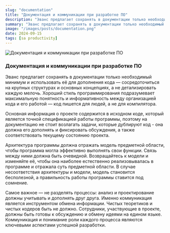 ```yaml
---
slug: "documentation"
title: "Документация и коммуникации при разработке ПО"
description: "Эванс предлагает сохранять в документации только необходимый минимум и использовать её для дополнения кода — сосредоточиться на крупных структурах и основных концепциях, а не детализировать каждую мелочь."
summary: "Эванс предлагает сохранять в документации только необходимый минимум и использовать её для дополнения кода — сосредоточиться на крупных структурах и основных концепциях, а не детализировать каждую мелочь."
image: "/images/posts/documentation.png"
date: 2024-09-15
tags: [sa productivity]
---
```


![Документация и коммуникации при разработке ПО](/images/posts/documentation.png "Документация и коммуникации при разработке ПО")

### Документация и коммуникации при разработке ПО
Эванс предлагает сохранять в документации только необходимый минимум и использовать её для дополнения кода — сосредоточиться на крупных структурах и основных концепциях, а не детализировать каждую мелочь. Хороший стиль программирования подразумевает максимальную понятность и информативность между организацией кода и его работой — код пишется для людей, а не для компилятора.

Основная информация о проекте содержится в исходном коде, который является точной спецификацией работы программы, поэтому на документацию не стоит возлагать задачи, которые дублируют код - она должна его дополнять и фиксировать обсуждения, а также соответствовать текущему состоянию проекта.

Архитектура программы должна отражать модель предметной области, чтобы программа могла эффективно выполнять свои функции. Связь между ними должна быть очевидной. Возвращайтесь к модели и изменяйте её, чтобы она наиболее естественно реализовывалась в программе и отражала суть предметной области. В случае несоответствия архитектуры и модели, модель становится бесполезной, а правильность работы программы ставится под сомнение. 

Самое важное — не разделять процессы: анализ и проектирование должны учитывать и дополнять друг друга. Именно коммуникация является инструментом обмена информации. Чистых теоретиков и чистых кодеров быть не должно. Сотрудники, участвующие в проекте, должны быть готовы к обсуждению и обмену идеями на едином языке. Коммуникация и понимание роли каждого процесса являются ключевыми аспектами успешной разработки.
